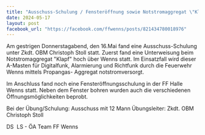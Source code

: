 ```yaml
---
title: "Ausschuss-Schulung / Fensteröffnung sowie Notstromaggregat \"Klapf\""
date: 2024-05-17
layout: post
facebook_url: "https://facebook.com/ffwenns/posts/821434780018976"
---
```


Am gestrigen Donnerstagabend, den 16.Mai fand eine Ausschuss-Schulung unter Zkdt. OBM Christoph Stoll statt. Zuerst fand eine Unterweisung beim Notstromaggregat "Klapf" hoch über Wenns statt. Im Einsatzfall wird dieser A-Masten für Digitalfunk, Alarmierung und Richtfunk durch die Feuerwehr Wenns mittels Propangas- Aggregat notstromversorgt. 

Im Anschluss fand noch eine Fensteröffnungsschulung in der FF Halle Wenns statt. Neben dem Fenster bohren wurden auch die verschiedenen Öffnungsmöglichkeiten beprobt. 

Bei der Übung/Schulung:
 Ausschuss mit 12 Mann
 Übungsleiter: Zkdt. OBM Christoph Stoll

 DS ️ LS - ÖA Team FF Wenns